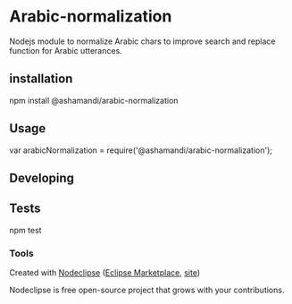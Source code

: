 

# Arabic-normalization
Nodejs module to normalize Arabic chars to improve search and replace function for Arabic utterances.


## installation

npm install @ashamandi/arabic-normalization

## Usage
   var arabicNormalization = require('@ashamandi/arabic-normalization');
   

## Developing


## Tests

  npm test


### Tools

Created with [Nodeclipse](https://github.com/Nodeclipse/nodeclipse-1)
 ([Eclipse Marketplace](http://marketplace.eclipse.org/content/nodeclipse), [site](http://www.nodeclipse.org))   

Nodeclipse is free open-source project that grows with your contributions.

